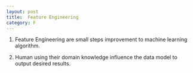 ```yaml
---
layout: post
title:  Feature Engineering
category: F
---
```


1. Feature Engineering are small steps improvement to machine learning algorithm.

2. Human using their domain knowledge influence the data model to output desired results.
 
